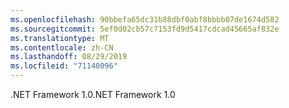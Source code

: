 ```yaml
---
ms.openlocfilehash: 90bbefa65dc31b88dbf0abf8bbbb07de1674d582
ms.sourcegitcommit: 5ef0d02cb57c7153fd9d5417cdcad45665af832e
ms.translationtype: MT
ms.contentlocale: zh-CN
ms.lasthandoff: 08/29/2019
ms.locfileid: "71140096"
---
```

<span data-ttu-id="9385a-101">.NET Framework 1.0</span><span class="sxs-lookup"><span data-stu-id="9385a-101">.NET Framework 1.0</span></span>